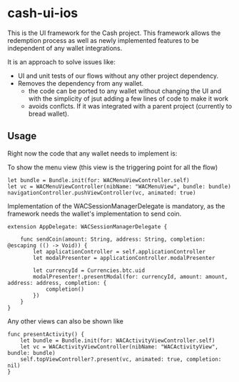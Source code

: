 # cash-ui-ios

This is the UI framework for the Cash project.
This framework allows the redemption process as well as newly implemented features to be independent of any wallet integrations.

It is an approach to solve issues like:
* UI and unit tests of our flows without any other project dependency.
* Removes the dependency from any wallet. 
  * the code can be ported to any wallet without changing the UI and with the simplicity of jsut adding a few lines of code to make it work
  * avoids conflcts. If it was integrated with a parent project (currently to bread wallet).
  

## Usage

Right now the code that any wallet needs to implement is:

To show the menu view (this view is the triggering point for all the flow)
````
let bundle = Bundle.init(for: WACMenuViewController.self)
let vc = WACMenuViewController(nibName: "WACMenuView", bundle: bundle)
navigationController.pushViewController(vc, animated: true)
````


Implementation of the WACSessionManagerDelegate is mandatory, as the framework needs the wallet's implementation to send coin. 
````
extension AppDelegate: WACSessionManagerDelegate {
    
    func sendCoin(amount: String, address: String, completion: @escaping (() -> Void)) {
        let applicationController = self.applicationController
        let modalPresenter = applicationController.modalPresenter
        
        let currencyId = Currencies.btc.uid
        modalPresenter!.presentModal(for: currencyId, amount: amount, address: address, completion: {
            completion()
        })
    }
}
````


Any other views can also be shown like
````
func presentActivity() {
    let bundle = Bundle.init(for: WACActivityViewController.self)
    let vc = WACActivityViewController(nibName: "WACActivityView", bundle: bundle)
    self.topViewController?.present(vc, animated: true, completion: nil)
}
````
